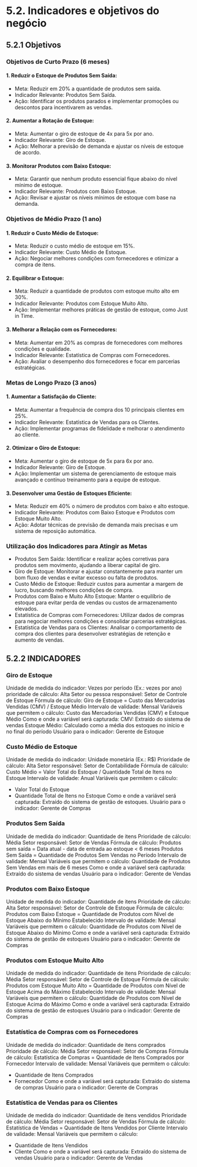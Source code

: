 # 5.2. Indicadores e objetivos do negócio

## 5.2.1 Objetivos 

### Objetivos de Curto Prazo (6 meses) 
#### 1. Reduzir o Estoque de Produtos Sem Saída:
- Meta: Reduzir em 20% a quantidade de produtos sem saída.
- Indicador Relevante: Produtos Sem Saída.
- Ação: Identificar os produtos parados e implementar promoções ou descontos para incentivarem as vendas.
#### 2. Aumentar a Rotação de Estoque:
- Meta: Aumentar o giro de estoque de 4x para 5x por ano.
- Indicador Relevante: Giro de Estoque.
- Ação: Melhorar a previsão de demanda e ajustar os níveis de estoque de acordo.
#### 3. Monitorar Produtos com Baixo Estoque:
- Meta: Garantir que nenhum produto essencial fique abaixo do nível mínimo de estoque.
- Indicador Relevante: Produtos com Baixo Estoque.
- Ação: Revisar e ajustar os níveis mínimos de estoque com base na demanda.

### Objetivos de Médio Prazo (1 ano)
#### 1. Reduzir o Custo Médio de Estoque:
- Meta: Reduzir o custo médio de estoque em 15%.
- Indicador Relevante: Custo Médio de Estoque.
- Ação: Negociar melhores condições com fornecedores e otimizar a compra de itens.
#### 2. Equilibrar o Estoque:
- Meta: Reduzir a quantidade de produtos com estoque muito alto em 30%.
- Indicador Relevante: Produtos com Estoque Muito Alto.
- Ação: Implementar melhores práticas de gestão de estoque, como Just in Time.
#### 3. Melhorar a Relação com os Fornecedores:
- Meta: Aumentar em 20% as compras de fornecedores com melhores condições e qualidade.
- Indicador Relevante: Estatística de Compras com Fornecedores.
- Ação: Avaliar o desempenho dos fornecedores e focar em parcerias estratégicas.

### Metas de Longo Prazo (3 anos)
#### 1. Aumentar a Satisfação do Cliente:
- Meta: Aumentar a frequência de compra dos 10 principais clientes em 25%.
- Indicador Relevante: Estatística de Vendas para os Clientes.
- Ação: Implementar programas de fidelidade e melhorar o atendimento ao cliente.
#### 2. Otimizar o Giro de Estoque:
- Meta: Aumentar o giro de estoque de 5x para 6x por ano.
- Indicador Relevante: Giro de Estoque.
- Ação: Implementar um sistema de gerenciamento de estoque mais avançado e contínuo treinamento para a equipe de estoque.
#### 3. Desenvolver uma Gestão de Estoques Eficiente:
- Meta: Reduzir em 40% o número de produtos com baixo e alto estoque.
- Indicador Relevante: Produtos com Baixo Estoque e Produtos com Estoque Muito Alto.
- Ação: Adotar técnicas de previsão de demanda mais precisas e um sistema de reposição automática.

### Utilização dos Indicadores para Atingir as Metas
- Produtos Sem Saída: Identificar e realizar ações corretivas para produtos sem movimento, ajudando a liberar capital de giro.
- Giro de Estoque: Monitorar e ajustar constantemente para manter um bom fluxo de vendas e evitar excesso ou falta de produtos.
- Custo Médio de Estoque: Reduzir custos para aumentar a margem de lucro, buscando melhores condições de compra.
- Produtos com Baixo e Muito Alto Estoque: Manter o equilíbrio de estoque para evitar perda de vendas ou custos de armazenamento elevados.
- Estatística de Compras com Fornecedores: Utilizar dados de compras para negociar melhores condições e consolidar parcerias estratégicas.
- Estatística de Vendas para os Clientes: Analisar o comportamento de compra dos clientes para desenvolver estratégias de retenção e aumento de vendas.

## 5.2.2 INDICADORES 

### Giro de Estoque
Unidade de medida do indicador:  Vezes por período (Ex.: vezes por ano)
prioridade de cálculo: Alta
Setor ou pessoa responsável: Setor de Controle de Estoque
Fórmula de cálculo: Giro de Estoque = Custo das Mercadorias Vendidas (CMV) / Estoque Médio
Intervalo de validade: Mensal
Variáveis que permitem o cálculo: Custo das Mercadorias Vendidas (CMV) e Estoque Médio
Como e onde a variável será capturada: CMV: Extraído do sistema de vendas
Estoque Médio: Calculado como a média dos estoques no início e no final do período
Usuário para o indicador: Gerente de Estoque

### Custo Médio de Estoque
Unidade de medida do indicador: Unidade monetária (Ex.: R$)
Prioridade de cálculo: Alta
Setor responsável: Setor de Contabilidade
Fórmula de cálculo: Custo Médio = Valor Total do Estoque / Quantidade Total de Itens no Estoque
Intervalo de validade: Anual
Variáveis que permitem o cálculo:
- Valor Total do Estoque
- Quantidade Total de Itens no Estoque
Como e onde a variável será capturada: Extraído do sistema de gestão de estoques. 
Usuário para o indicador: Gerente de Compras

### Produtos Sem Saída
Unidade de medida do indicador: Quantidade de itens
Prioridade de cálculo: Média
Setor responsável: Setor de Vendas
Fórmula de cálculo: Produtos sem saída = Data atual - data de entrada ao estoque < 6 meses
Produtos Sem Saída = Quantidade de Produtos Sem Vendas no Período
Intervalo de validade: Mensal
Variáveis que permitem o cálculo: Quantidade de Produtos Sem Vendas em mais de 6 meses
Como e onde a variável será capturada: Extraído do sistema de vendas
Usuário para o indicador: Gerente de Vendas

### Produtos com Baixo Estoque
Unidade de medida do indicador: Quantidade de itens
Prioridade de cálculo: Alta
Setor responsável: Setor de Controle de Estoque
Fórmula de cálculo: Produtos com Baixo Estoque = Quantidade de Produtos com Nível de Estoque Abaixo do Mínimo Estabelecido
Intervalo de validade: Mensal
Variáveis que permitem o cálculo: Quantidade de Produtos com Nível de Estoque Abaixo do Mínimo
Como e onde a variável será capturada: Extraído do sistema de gestão de estoques
Usuário para o indicador: Gerente de Compras

### Produtos com Estoque Muito Alto
Unidade de medida do indicador: Quantidade de itens
Prioridade de cálculo: Média
Setor responsável: Setor de Controle de Estoque
Fórmula de cálculo: Produtos com Estoque Muito Alto = Quantidade de Produtos com Nível de Estoque Acima do Máximo Estabelecido
Intervalo de validade: Mensal
Variáveis que permitem o cálculo: Quantidade de Produtos com Nível de Estoque Acima do Máximo
Como e onde a variável será capturada: Extraído do sistema de gestão de estoques
Usuário para o indicador: Gerente de Compras

### Estatística de Compras com os Fornecedores
Unidade de medida do indicador: Quantidade de itens comprados
Prioridade de cálculo: Média
Setor responsável: Setor de Compras
Fórmula de cálculo: Estatística de Compras = Quantidade de Itens Comprados por Fornecedor
Intervalo de validade: Mensal
Variáveis que permitem o cálculo:
- Quantidade de Itens Comprados
- Fornecedor
Como e onde a variável será capturada: Extraído do sistema de compras
Usuário para o indicador: Gerente de Compras

### Estatística de Vendas para os Clientes
Unidade de medida do indicador: Quantidade de itens vendidos
Prioridade de cálculo: Média
Setor responsável: Setor de Vendas
Fórmula de cálculo: Estatística de Vendas = Quantidade de Itens Vendidos por Cliente
Intervalo de validade: Mensal
Variáveis que permitem o cálculo:
- Quantidade de Itens Vendidos
- Cliente
Como e onde a variável será capturada: Extraído do sistema de vendas
Usuário para o indicador: Gerente de Vendas
